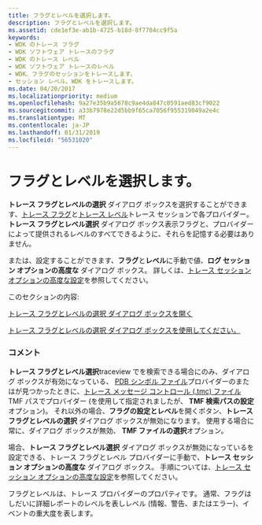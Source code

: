 ```yaml
---
title: フラグとレベルを選択します。
description: フラグとレベルを選択します。
ms.assetid: cde1ef3e-ab1b-4725-b18d-8f7704cc9f5a
keywords:
- WDK のトレース フラグ
- WDK ソフトウェア トレースのフラグ
- WDK のトレース レベル
- WDK ソフトウェア トレースのレベル
- WDK、フラグのセッションをトレースします。
- セッション レベル、WDK をトレースします。
ms.date: 04/20/2017
ms.localizationpriority: medium
ms.openlocfilehash: 9a27e35b9a5678c9ae4da847c0591aed83cf9022
ms.sourcegitcommit: a33b7978e22d5bb9f65ca7056f955319049a2e4c
ms.translationtype: MT
ms.contentlocale: ja-JP
ms.lasthandoff: 01/31/2019
ms.locfileid: "56531020"
---
```

# <a name="selecting-flags-and-levels"></a>フラグとレベルを選択します。


**トレース フラグとレベルの選択** ダイアログ ボックスを選択することができます、[トレース フラグ](trace-flags.md)と[トレース レベル](trace-level.md)トレース セッションで各プロバイダー。 **トレース フラグとレベル選択** ダイアログ ボックス表示フラグと、プロバイダーによって提供されるレベルのすべてできるように、それらを記憶する必要はありません。

または、設定することができます、**フラグ**と**レベル**に手動で値、**ログ セッション オプションの高度な** ダイアログ ボックス。 詳しくは、[トレース セッション オプションの高度な設定](setting-advanced-trace-session-options.md)を参照してください。

このセクションの内容:

[トレース フラグとレベルの選択 ダイアログ ボックスを開く](opening-the-tracing-flags-and-level-selection-dialog-box.md)

[トレース フラグとレベルの選択 ダイアログ ボックスを使用してください。](using-the-tracing-flags-and-level-selection-dialog-box.md)

### <a name="span-idcommentsspanspan-idcommentsspancomments"></a><span id="comments"></span><span id="COMMENTS"></span>コメント

**トレース フラグとレベル選択**traceview でを検索できる場合にのみ、ダイアログ ボックスが有効になっている、 [PDB シンボル ファイル](pdb-symbol-files.md)プロバイダーのまたはが見つかったときに、[トレース メッセージ コントロール (.tmc) ファイル](trace-message-control-file.md) TMF パスでプロバイダー (を使用して指定されましたが、 **TMF 検索パスの設定**オプション)。 それ以外の場合、**フラグの設定とレベル**を開くボタン、**トレース フラグとレベルの選択** ダイアログ ボックスが無効になります。 使用する場合に常に、ダイアログ ボックスが無効、 **TMF ファイルの選択**オプション。

場合、**トレース フラグとレベル選択** ダイアログ ボックスが無効になっているを設定できる、トレース フラグとレベル プロバイダーに手動で、**トレース セッション オプションの高度な** ダイアログ ボックス。 手順については、[トレース セッション オプションの高度な設定](setting-advanced-trace-session-options.md)を参照してください。

フラグとレベルは、トレース プロバイダーのプロパティです。 通常、フラグはしだいに詳細レポートのレベルを表しレベル (情報、警告、またはエラー)、イベントの重大度を表します。

 

 





